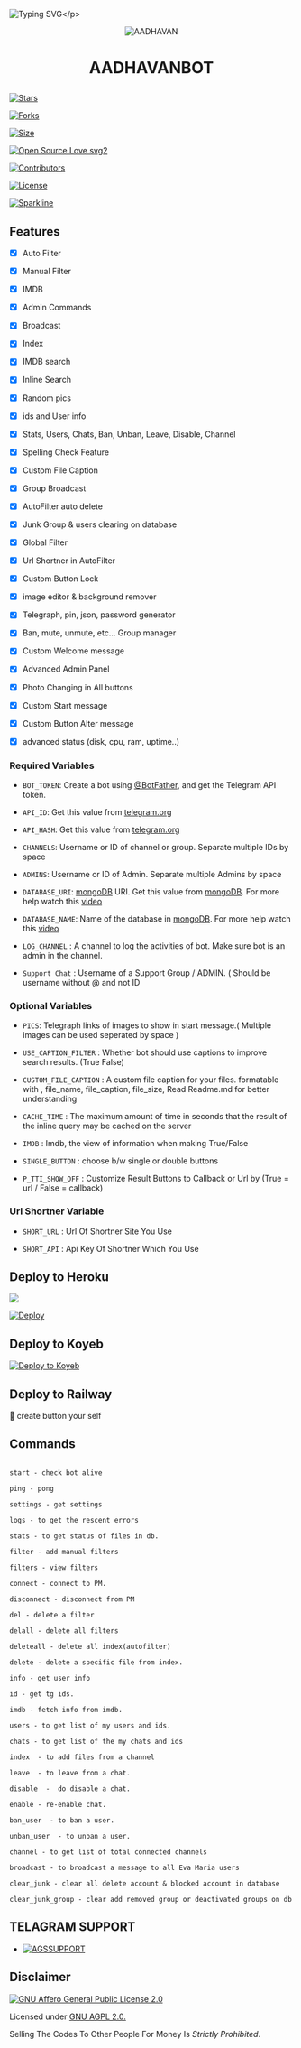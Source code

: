 ![Typing SVG](https://readme-typing-svg.herokuapp.com/?lines=WELCOME+TO+AADHAVAN+BOT!;CREATED+BY+AGSMODS!+BEST+AUTOFILTER+BOT!!)</p>

<p align="center">

  <img src="https://telegra.ph/file/e3039fda5cfff908a51d6.jpg" alt="AADHAVAN">

</p>

<h1 align="center">

  <b> AADHAVANBOT</b>

</h1>

[![Stars](https://img.shields.io/github/stars/MrMKN/PROFESSOR-BOT?style=flat-square&color=yellow)](https://github.com/MrMKN/PROFESSOR-BOT/stargazers)

[![Forks](https://img.shields.io/github/forks/MrMKN/PROFESSOR-BOT?style=flat-square&color=orange)](https://github.com/MrMKN/PROFESSOR-BOT/fork)

[![Size](https://img.shields.io/github/repo-size/MrMKN/PROFESSOR-BOT?style=flat-square&color=green)](https://github.com/MrMKN/PROFESSOR-BOT)   

[![Open Source Love svg2](https://badges.frapsoft.com/os/v2/open-source.svg?v=103)](https://github.com/MrMKN/PROFESSOR-BOT)   

[![Contributors](https://img.shields.io/github/contributors/MrMKN/PROFESSOR-BOT?style=flat-square&color=green)](https://github.com/MrMKN/PROFESSOR-BOT/graphs/contributors)

[![License](https://img.shields.io/badge/License-AGPL-blue)](https://github.com/MrMKN/PROFESSOR-BOT/blob/main/LICENSE)

[![Sparkline](https://stars.medv.io/MrMKN/PROFESSOR-BOT.svg)](https://stars.medv.io/MrMKN/PROFESSOR-BOT)

## Features

- [x] Auto Filter

- [x] Manual Filter

- [x] IMDB

- [x] Admin Commands

- [x] Broadcast

- [x] Index

- [x] IMDB search

- [x] Inline Search

- [x] Random pics

- [x] ids and User info 

- [x] Stats, Users, Chats, Ban, Unban, Leave, Disable, Channel

- [x] Spelling Check Feature

- [x] Custom File Caption

- [x] Group Broadcast 

- [x] AutoFilter auto delete

- [x] Junk Group & users clearing on database 

- [x] Global Filter

- [x] Url Shortner in AutoFilter 

- [x] Custom Button Lock

- [x] image editor & background remover

- [x] Telegraph, pin, json, password generator

- [x] Ban, mute, unmute, etc... Group manager 

- [x] Custom Welcome message

- [x] Advanced Admin Panel

- [x] Photo Changing in All buttons

- [x] Custom Start message

- [x] Custom Button Alter message

- [x] advanced status (disk, cpu, ram, uptime..)

 

### Required Variables

* `BOT_TOKEN`: Create a bot using [@BotFather](https://telegram.dog/BotFather), and get the Telegram API token.

* `API_ID`: Get this value from [telegram.org](https://my.telegram.org/apps)

* `API_HASH`: Get this value from [telegram.org](https://my.telegram.org/apps)

* `CHANNELS`: Username or ID of channel or group. Separate multiple IDs by space

* `ADMINS`: Username or ID of Admin. Separate multiple Admins by space

* `DATABASE_URI`: [mongoDB](https://www.mongodb.com) URI. Get this value from [mongoDB](https://www.mongodb.com). For more help watch this [video](https://youtu.be/1G1XwEOnxxo)

* `DATABASE_NAME`: Name of the database in [mongoDB](https://www.mongodb.com). For more help watch this [video](https://youtu.be/1G1XwEOnxxo)

* `LOG_CHANNEL` : A channel to log the activities of bot. Make sure bot is an admin in the channel.

* `Support Chat` : Username of a Support Group / ADMIN. ( Should be username without @ and not ID

### Optional Variables

* `PICS`: Telegraph links of images to show in start message.( Multiple images can be used seperated by space )

* `USE_CAPTION_FILTER` : Whether bot should use captions to improve search results. (True False)

* `CUSTOM_FILE_CAPTION` : A custom file caption for your files. formatable with , file_name, file_caption, file_size, Read Readme.md for better understanding

* `CACHE_TIME` : The maximum amount of time in seconds that the result of the inline query may be cached on the server

* `IMDB` : Imdb, the view of information when making True/False

* `SINGLE_BUTTON` : choose b/w single or double buttons 

* `P_TTI_SHOW_OFF` : Customize Result Buttons to Callback or Url by (True = url / False = callback)

### Url Shortner Variable

* `SHORT_URL` : Url Of Shortner Site You Use

* `SHORT_API` : Api Key Of Shortner Which You Use

## Deploy to Heroku

<a href="https://youtu.be/uv0WHxwHwfo"><img src="https://img.shields.io/badge/watch%20Heroku%20Tutorial-red.svg?logo=Youtube"></a>                     

[![Deploy](https://www.herokucdn.com/deploy/button.svg)](https://heroku.com/deploy?template=https://github.com/Agsbotsyt/AADHAVAN)

## Deploy to Koyeb

[![Deploy to Koyeb](https://www.koyeb.com/static/images/deploy/button.svg)](https://app.koyeb.com/deploy?type=git&repository=github.com/Agsbotsyt/AADHAVAN&env[WEBHOOK]=True&env[BOT_TOKEN]&env[API_ID]&env[API_HASH]&env[CHANNELS]&env[ADMINS]&env[PICS]&env[LOG_CHANNEL]&env[AUTH_CHANNEL]&env[MAX_RIST_BTNS]=10&env[CUSTOM_FILE_CAPTION]&env[DATABASE_URI]&env[DATABASE_NAME]=MknBotz&env[COLLECTION_NAME]=Telegram_files&env[SUPPORT_CHAT]&env[IMDB]=True&env[PM_IMDB]=True&env[IMDB_TEMPLATE]&env[IMDB_DELET_TIME]=900&env[SINGLE_BUTTON]=True&env[START_MESSAGE]&env[FORCE_SUB_TEXT]&env[AUTH_GROUPS]&env[WELCOM_PIC]&env[WELCOM_TEXT]&env[BUTTON_LOCK_TEXT]&env[PMFILTER]=True&env[G_FILTER]=True&env[BUTTON_LOCK]=True&env[SHORT_API]&env[SHORT_URL]&env[RemoveBG_API]&env[P_TTI_SHOW_OFF]=True&run_command=python%20bot.py&branch=main&name=mr-rofessor)              

## Deploy to Railway

🙏 create button your self

## Commands

```

start - check bot alive

ping - pong

settings - get settings 

logs - to get the rescent errors

stats - to get status of files in db.

filter - add manual filters

filters - view filters

connect - connect to PM.

disconnect - disconnect from PM

del - delete a filter

delall - delete all filters

deleteall - delete all index(autofilter)

delete - delete a specific file from index.

info - get user info

id - get tg ids.

imdb - fetch info from imdb.

users - to get list of my users and ids.

chats - to get list of the my chats and ids 

index  - to add files from a channel

leave  - to leave from a chat.

disable  -  do disable a chat.

enable - re-enable chat.

ban_user  - to ban a user.

unban_user  - to unban a user.

channel - to get list of total connected channels

broadcast - to broadcast a message to all Eva Maria users

clear_junk - clear all delete account & blocked account in database 

clear_junk_group - clear add removed group or deactivated groups on db

```

## TELAGRAM SUPPORT 

* [![AGSSUPPORT](https://img.shields.io/static/v1?label=AGS&message=BOTZ&color=critical)](https://t.me/Ags_Support)

## Disclaimer

[![GNU Affero General Public License 2.0](https://telegra.ph/file/75155eb2d19eb9d3be926.jpg)](https://www.gnu.org/licenses/agpl-3.0.en.html#header)    

Licensed under [GNU AGPL 2.0.](https://github.com/EvamariaTG/evamaria/blob/master/LICENSE)

Selling The Codes To Other People For Money Is *Strictly Prohibited*.




